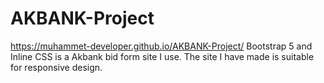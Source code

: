 # AKBANK-Project
https://muhammet-developer.github.io/AKBANK-Project/
Bootstrap 5 and Inline CSS is a Akbank bid form site I use. The site I have made is suitable for responsive design.
